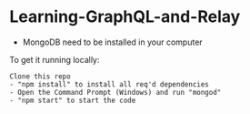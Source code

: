 # Learning-GraphQL-and-Relay

  - MongoDB need to be installed in your computer

 To get it running locally:

    Clone this repo
    - "npm install" to install all req'd dependencies
    - Open the Command Prompt (Windows) and run "mongod"
    - "npm start" to start the code
